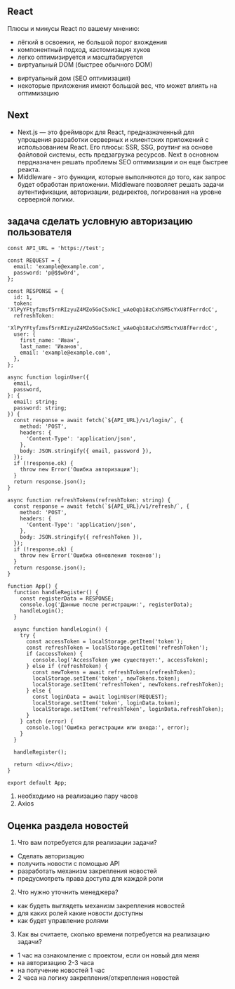 ## React

Плюсы и минусы React по вашему мнению:

   +  лёгкий в освоении, не большой порог вхождения
   +  компонентный подход, кастомизация хуков
   +  легко оптимизируется и масштабируется
   +  виртуальный DOM (быстрее обычного DOM)

   -  виртуальный дом (SEO оптимизация)
   -  некоторые приложения имеют большой вес, что может влиять на оптимизацию

## Next

   - Next.js — это фреймворк для React, предназначенный для упрощения разработки серверных и клиентских приложений с использованием React. Его плюсы:
      SSR, SSG, роутинг на основе файловой системы, есть предзагрузка ресурсов. Next в основном пердназначен решать проблемы SEO оптимизации и он еще быстрее реакта.
   -  Middleware - это функции, которые выполняются до того, как запрос будет обработан приложении. Middleware позволяет решать задачи аутентификации, авторизации, редиректов, логирования на уровне серверной логики. 

## задача сделать условную авторизацию пользователя

```
const API_URL = 'https://test';

const REQUEST = {
  email: 'example@example.com',
  password: 'p@$$w0rd',
};

const RESPONSE = {
  id: 1,
  token: 'XlPyYFtyfzmsf5rnRIzyuZ4MZo5GoCSxNcI_wAeOqb18zCxhSM5cYxU8fFerrdcC',
  refreshToken:
    'XlPyYFtyfzmsf5rnRIzyuZ4MZo5GoCSxNcI_wAeOqb18zCxhSM5cYxU8fFerrdcC',
  user: {
    first_name: 'Иван',
    last_name: 'Иванов',
    email: 'example@example.com',
  },
};

async function loginUser({
  email,
  password,
}: {
  email: string;
  password: string;
}) {
  const response = await fetch(`${API_URL}/v1/login/`, {
    method: 'POST',
    headers: {
      'Content-Type': 'application/json',
    },
    body: JSON.stringify({ email, password }),
  });
  if (!response.ok) {
    throw new Error('Ошибка авторизации');
  }
  return response.json();
}

async function refreshTokens(refreshToken: string) {
  const response = await fetch(`${API_URL}/v1/refresh/`, {
    method: 'POST',
    headers: {
      'Content-Type': 'application/json',
    },
    body: JSON.stringify({ refreshToken }),
  });
  if (!response.ok) {
    throw new Error('Ошибка обновления токенов');
  }
  return response.json();
}

function App() {
  function handleRegister() {
    const registerData = RESPONSE;
    console.log('Данные после регистрации:', registerData);
    handleLogin();
  }

  async function handleLogin() {
    try {
      const accessToken = localStorage.getItem('token');
      const refreshToken = localStorage.getItem('refreshToken');
      if (accessToken) {
        console.log('AccessToken уже существует:', accessToken);
      } else if (refreshToken) {
        const newTokens = await refreshTokens(refreshToken);
        localStorage.setItem('token', newTokens.token);
        localStorage.setItem('refreshToken', newTokens.refreshToken);
      } else {
        const loginData = await loginUser(REQUEST);
        localStorage.setItem('token', loginData.token);
        localStorage.setItem('refreshToken', loginData.refreshToken);
      }
    } catch (error) {
      console.log('Ошибка регистрации или входа:', error);
    }
  }

  handleRegister();

  return <div></div>;
}

export default App;
```

1. необходимо на реализацию пару часов
2. Axios

## Оценка раздела новостей

1. Что вам потребуется для реализации задачи?
  - Сделать авторизацию
  - получить новости с помощью API
  - разработать механизм закрепления новостей
  - предусмотреть права доступа для каждой роли
2. Что нужно уточнить менеджера?
  - как будеть выглядеть механизм закрепления новостей
  - для каких ролей какие новости доступны
  - как будет управление ролями
3. Как вы считаете, сколько времени потребуется на реализацию задачи?
  - 1 час на ознакомление с проектом, если он новый для меня
  - на авторизацию 2-3 часа
  - на получение новостей 1 час
  - 2 часа на логику закрепления/открепления новостей